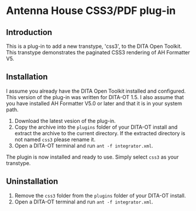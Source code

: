 Antenna House CSS3/PDF plug-in
==============================

Introduction
------------

This is a plug-in to add a new transtype, 'css3', to the DITA Open Toolkit. This transtype demonstrates the paginated CSS3 rendering of AH Formatter V5.


Installation
------------

I assume you already have the DITA Open Toolkit installed and configured.
This version of the plug-in was written for DITA-OT 1.5. I also assume that you have installed AH Formatter V5.0 or later and that it is in your system path.

1.	Download the latest vesion of the plug-in.
1.	Copy the archive into the `plugins` folder of your DITA-OT install and extract the archive to the current directory. If the extracted directory is not named `css3` please rename it.
1.	Open a DITA-OT terminal and run `ant -f integrator.xml`.

The plugin is now installed and ready to use. Simply select `css3` as your transtype.


Uninstallation
--------------

1.	Remove the `css3` folder from the `plugins` folder of your DITA-OT install.
1.	Open a DITA-OT terminal and run `ant -f integrator.xml`.
